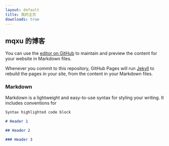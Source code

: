 ```yaml
---
layout: default
title: 我的主页
downloads: true
---
```


## mqxu 的博客

You can use the [editor on GitHub](https://github.com/mqxu/mqxu.github.io/edit/main/index.md) to maintain and preview the content for your website in Markdown files.

Whenever you commit to this repository, GitHub Pages will run [Jekyll](https://jekyllrb.com/) to rebuild the pages in your site, from the content in your Markdown files.

### Markdown

Markdown is a lightweight and easy-to-use syntax for styling your writing. It includes conventions for

```markdown
Syntax highlighted code block

# Header 1

## Header 2

### Header 3
```
